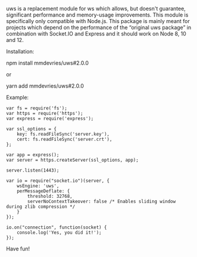 uws is a replacement module for ws which allows, but doesn't guarantee, significant performance and memory-usage improvements. This module is specifically only compatible with Node.js.
This package is mainly meant for projects which depend on the performance of the “original uws package” in combination with Socket.IO and Express and it should work on Node 8, 10 and 12.

Installation:

npm install mmdevries/uws#2.0.0

or

yarn add mmdevries/uws#2.0.0


Example:

    var fs = require('fs');
    var https = require('https');
    var express = require('express');

    var ssl_options = {
        key: fs.readFileSync('server.key'),
        cert: fs.readFileSync('server.crt'),
    };

    var app = express();
    var server = https.createServer(ssl_options, app);

    server.listen(1443);

    var io = require("socket.io")(server, {
        wsEngine: 'uws',
        perMessageDeflate: {
            threshold: 32768,
            serverNoContextTakeover: false /* Enables sliding window during zlib compression */
        }
    });

    io.on("connection", function(socket) {
        console.log('Yes, you did it!');
    });


Have fun!
